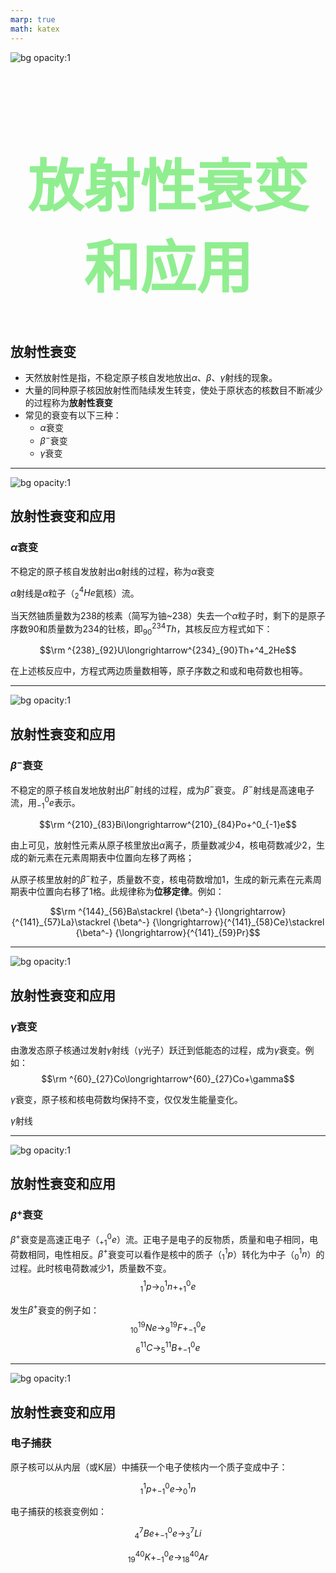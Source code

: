 ```yaml
---
marp: true
math: katex
---
```


<link  rel="stylesheet" type="text/css" href="1.css">

<style>
  h1{
    color: lightgreen;
    text-align:center;
    font-size:90px;
  }
</style>

<!--
style:
-->
![bg opacity:1](BG_2.png)

# 放射性衰变和应用

## 放射性衰变

- 天然放射性是指，不稳定原子核自发地放出$\alpha$、$\beta$、$\gamma$射线的现象。
- 大量的同种原子核因放射性而陆续发生转变，使处于原状态的核数目不断减少的过程称为<b>放射性衰变</b>
- 常见的衰变有以下三种：
  - $\alpha$衰变
  - $\beta^-$衰变
  - $\gamma$衰变

---------

![bg opacity:1](BG_2.png)

## 放射性衰变和应用

### $\alpha$衰变

不稳定的原子核自发放射出$\alpha$射线的过程，称为$\alpha$衰变

$\alpha$射线是$\alpha$粒子（$^4_2He$氦核）流。

当天然铀质量数为238的核素（简写为铀~238）失去一个$\alpha$粒子时，剩下的是原子序数90和质量数为234的钍核，即$^{234}_{90}Th$，其核反应方程式如下：

$$\rm ^{238}_{92}U\longrightarrow^{234}_{90}Th+^4_2He$$

在上述核反应中，方程式两边质量数相等，原子序数之和或和电荷数也相等。

----------

![bg opacity:1](BG_2.png)

## 放射性衰变和应用

### $\beta^-$衰变

不稳定的原子核自发地放射出$\beta^-$射线的过程，成为$\beta^-$衰变。
$\beta^-$射线是高速电子流，用$^0_{-1}e$表示。

$$\rm ^{210}_{83}Bi\longrightarrow^{210}_{84}Po+^0_{-1}e$$

由上可见，放射性元素从原子核里放出$\alpha$离子，质量数减少4，核电荷数减少2，生成的新元素在元素周期表中位置向左移了两格；

从原子核里放射的$\beta^-$粒子，质量数不变，核电荷数增加1，生成的新元素在元素周期表中位置向右移了1格。此规律称为<b>位移定律</b>。例如：

$$\rm ^{144}_{56}Ba\stackrel {\beta^-} {\longrightarrow}{^{141}_{57}La}\stackrel {\beta^-} {\longrightarrow}{^{141}_{58}Ce}\stackrel {\beta^-} {\longrightarrow}{^{141}_{59}Pr}$$

----------

![bg opacity:1](BG_2.png)

## 放射性衰变和应用

### $\gamma$衰变

由激发态原子核通过发射$\gamma$射线（$\gamma$光子）跃迁到低能态的过程，成为$\gamma$衰变。例如：
$$\rm ^{60}_{27}Co\longrightarrow^{60}_{27}Co+\gamma$$

$\gamma$衰变，原子核和核电荷数均保持不变，仅仅发生能量变化。

$\gamma$射线

-----------

![bg opacity:1](BG_2.png)

## 放射性衰变和应用

### $\beta^+$衰变

$\beta^+$衰变是高速正电子（$^0_{+1}e$）流。正电子是电子的反物质，质量和电子相同，电荷数相同，电性相反。$\beta^+$衰变可以看作是核中的质子（$^1_1p$）转化为中子（$^1_0n$）的过程。此时核电荷数减少1，质量数不变。
$$^1_1p\longrightarrow^1_0n+^0_{+1}e$$

发生$\beta^+$衰变的例子如：
$$^{19}_{10}Ne\longrightarrow^{19}_9F+^0_{-1}e$$
$$^{11}_{6}C\longrightarrow^{11}_5B+^0_{-1}e$$

----------

![bg opacity:1](BG_2.png)

## 放射性衰变和应用

### 电子捕获

原子核可以从内层（或K层）中捕获一个电子使核内一个质子变成中子：

$$^1_1p+^0_{-1}e\longrightarrow^1_0n$$

电子捕获的核衰变例如：

$$^7_4Be+^0_{-1}e\longrightarrow ^7_3Li$$

$$^{40}_{19}K+^0_{-1}e \longrightarrow ^{40}_{18}Ar$$

